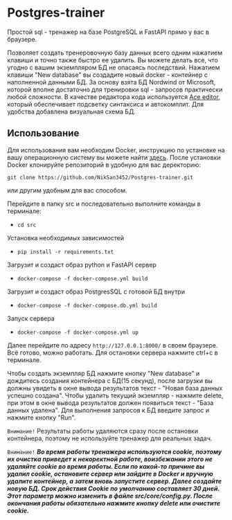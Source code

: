 # Postgres-trainer
Простой sql - тренажер на базе PostgreSQL и FastAPI прямо у вас в браузере.

Позволяет создать тренеровочную базу данных всего одним нажатием клавиши и точно также быстро ее удалить. Вы можете делать все, что угодно с вашим экземпляром БД не опасаясь последствий. Нажатием клавиши "New database" вы создадите новый docker - контейнер с наполненной данными БД.
За основу взята БД Nordwind от Microsoft, которой вполне достаточно для тренировки sql - запросов практически любой сложности.
В качестве редактора кода используется [Ace editor](https://ace.c9.io/), который обеспечивает подсветку синтаксиса и автокомплит.
Для удобства добавлена визуальная схема БД.

## Использование

Для использования вам необходим Docker, инструкцию по установке на вашу операционную систему вы можете найти [здесь](https://docs.docker.com/engine/install/).
После установки Docker клонируйте репозиторий в удобную для вас деректорию:

```git clone https://github.com/NikSan3452/Postgres-trainer.git```

или другим удобным для вас способом.

Перейдите в папку src и последовательно выполните команды в терминале:

 - ```cd src```

Установка необходимых зависимостей
- ```pip install -r requirements.txt```

Загрузит и создаст образ python и FastAPI сервер
- ```docker-compose -f docker-compose.yml build```

Загрузит и создаст образ PostgresSQL с готовой БД внутри
- ```docker-compose -f docker-compose.db.yml build```

Запуск сервера
- ```docker-compose -f docker-compose.yml up```

Далее перейдите по адресу ```http://127.0.0.1:8000/``` в своем браузере.
Всё готово, можно работать. Для остановки сервера нажмите ctrl+c в терминале.

Чтобы создать экземпляр БД нажмите кнопку "New database" и дождитесь создания контейнера с БД(15 секунд), после загрузки вы должны увидеть в окне вывода результатов текст - "Новая база данных успешно создана". Чтобы удалить текущий экземпляр - нажмите delete, при этом в окне вывода результатов должен появиться текст - "База данных удалена". Для выполнения запросов к БД введите запрос и нажмите кнопку "Run". 

```Внимание!``` Результаты работы удаляются сразу после остановки контейнера, поэтому не используйте тренажер для реальных задач.

```Внимание!``` ***Во время работы тренажера используются cookie, поэтому их очистка приведет к некоректной работе, воизбежании этого не удаляйте cookie во время работы. Если по какой-то причине вы удалил cookie, остановите сервер или зайдите в Docker и вручную удалите контейнер, а затем вновь запустите сервер. Далее создайте новую БД. Срок действия Cookie по умолчанию составляет 30 дней. Этот параметр можно изменить в файле src/core/config.py. После окончания работы обязательно нажмите кнопку delete или очистите cookie.***

